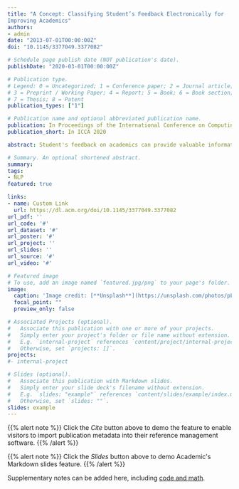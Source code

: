 ```yaml
---
title: "A Concept: Classifying Student’s Feedback Electronically for
Improving Academics"
authors:
- admin
date: "2013-07-01T00:00:00Z"
doi: "10.1145/3377049.3377082"

# Schedule page publish date (NOT publication's date).
publishDate: "2020-03-01T00:00:00Z"

# Publication type.
# Legend: 0 = Uncategorized; 1 = Conference paper; 2 = Journal article;
# 3 = Preprint / Working Paper; 4 = Report; 5 = Book; 6 = Book section;
# 7 = Thesis; 8 = Patent
publication_types: ["1"]

# Publication name and optional abbreviated publication name.
publication: In Proceedings of the International Conference on Computing Advancements
publication_short: In ICCA 2020

abstract: Student's feedback on academics can provide valuable information for an institution for finding their current teaching practices quality and, also can provide suggestions for improving the overall teaching process. There are various kinds of student feedback systems used in different institutions and are mostly manual based process. Therefore, the study proposes a concept of computerized student feedback system (SFS) for academics. Student generally provides their feedback using open ended sentences. SFS will classify all feedback into several categories such as positive, negative, neutral. The proposed SFS uses a combination of machine learning's rule-based and lexicon based custom corpus datastore. This system will be implemented and evaluated in various educational institutions to test the effectiveness of SFS in the academic's context.

# Summary. An optional shortened abstract.
summary:
tags:
- NLP
featured: true

links:
- name: Custom Link
  url: https://dl.acm.org/doi/10.1145/3377049.3377082
url_pdf: ''
url_code: '#'
url_dataset: '#'
url_poster: '#'
url_project: ''
url_slides: ''
url_source: '#'
url_video: '#'

# Featured image
# To use, add an image named `featured.jpg/png` to your page's folder.
image:
  caption: 'Image credit: [**Unsplash**](https://unsplash.com/photos/pLCdAaMFLTE)'
  focal_point: ""
  preview_only: false

# Associated Projects (optional).
#   Associate this publication with one or more of your projects.
#   Simply enter your project's folder or file name without extension.
#   E.g. `internal-project` references `content/project/internal-project/index.md`.
#   Otherwise, set `projects: []`.
projects:
#- internal-project

# Slides (optional).
#   Associate this publication with Markdown slides.
#   Simply enter your slide deck's filename without extension.
#   E.g. `slides: "example"` references `content/slides/example/index.md`.
#   Otherwise, set `slides: ""`.
slides: example
---
```


{{% alert note %}}
Click the *Cite* button above to demo the feature to enable visitors to import publication metadata into their reference management software.
{{% /alert %}}

{{% alert note %}}
Click the *Slides* button above to demo Academic's Markdown slides feature.
{{% /alert %}}

Supplementary notes can be added here, including [code and math](https://sourcethemes.com/academic/docs/writing-markdown-latex/).
